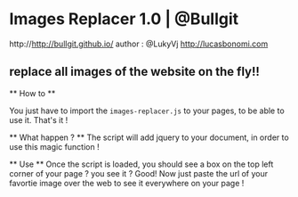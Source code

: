 Images Replacer 1.0 | @Bullgit
====================
http://http://bullgit.github.io/
author : @LukyVj
http://lucasbonomi.com 



replace all images of the website on the fly!!
----------------------------------------------

** How to ** 

You just have to import the <code>images-replacer.js</code> to your pages, to be able to use it. 
<code><script src="/path/to/your/project/images-replacer.js"></script></code>
That's it ! 

** What happen ? ** 
The script will add jquery to your document, in order to use this magic function ! 

** Use ** 
Once the script is loaded, you should see a box on the top left corner of your page ? you see it ? Good!
Now just paste the url of your favortie image over the web to see it everywhere on your page !

